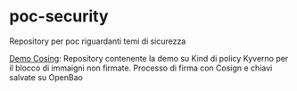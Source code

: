 # poc-security
Repository per poc riguardanti temi di sicurezza

[Demo Cosing](demo-cosign): Repository contenente la demo su Kind di policy Kyverno per il blocco di immaigni non firmate. Processo di firma con Cosign e chiavi salvate su OpenBao